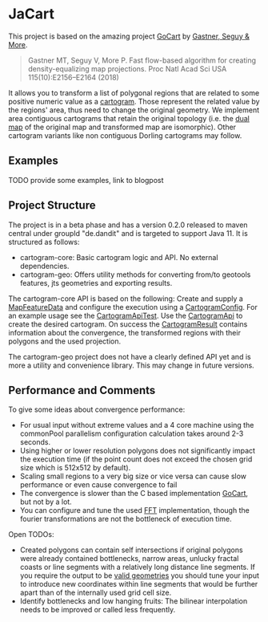 # JaCart
This project is based on the amazing project [GoCart](https://github.com/Flow-Based-Cartograms/go_cart) by [Gastner, Seguy & More](https://www.pnas.org/content/115/10/E2156). 
> Gastner MT, Seguy V, More P. Fast flow-based algorithm for creating density-equalizing map projections. Proc Natl Acad Sci USA 115(10):E2156–E2164 (2018)

It allows you to transform a list of polygonal regions that are related to some positive numeric value as a [cartogram](https://en.wikipedia.org/wiki/Cartogram#cite_note-GSM-Fast-Flow-Based-26). Those represent the related value by the regions' area, thus need to change the original geometry. We implement area contiguous cartograms that retain the original topology (i.e. the [dual map](https://en.wikipedia.org/wiki/Dual_graph) of the original map and transformed map are isomorphic). Other cartogram variants like non contiguous Dorling cartograms may follow.

## Examples

 TODO provide some examples, link to blogpost
 
## Project Structure

The project is in a beta phase and has a version 0.2.0 released to maven central under groupId "de.dandit" and is targeted to support Java 11.
It is structured as follows:
- cartogram-core: Basic cartogram logic and API. No external dependencies.
- cartogram-geo: Offers utility methods for converting from/to geotools features, jts geometries and exporting results.

The cartogram-core API is based on the following: Create and supply a [MapFeatureData](cartogram-core/src/main/java/de/dandit/cartogram/core/api/MapFeatureData.java) and configure the execution using a [CartogramConfig](cartogram-core/src/main/java/de/dandit/cartogram/core/api/CartogramConfig.java). For an example usage see the [CartogramApiTest](cartogram-core/src/test/java/de/dandit/cartogram/core/api/CartogramApiTest.java). 
Use the [CartogramApi](cartogram-core/src/main/java/de/dandit/cartogram/core/api/CartogramApi.java) to create the desired cartogram. On success the [CartogramResult](cartogram-core/src/main/java/de/dandit/cartogram/core/api/CartogramResult.java) contains information about the convergence, the transformed regions with their polygons and the used projection.

The cartogram-geo project does not have a clearly defined API yet and is more a utility and convenience library. This may change in future versions.

## Performance and Comments

To give some ideas about convergence performance:
- For usual input without extreme values and a 4 core machine using the commonPool parallelism configuration calculation takes around 2-3 seconds.
- Using higher or lower resolution polygons does not significantly impact the execution time (if the point count does not exceed the chosen grid size which is 512x512 by default).
- Scaling small regions to a very big size or vice versa can cause slow performance or even cause convergence to fail
- The convergence is slower than the C based implementation [GoCart](https://github.com/Flow-Based-Cartograms/go_cart), but not by a lot.
- You can configure and tune the used [FFT](https://en.wikipedia.org/wiki/Fast_Fourier_transform) implementation, though the fourier transformations are not the bottleneck of execution time.

Open TODOs:
- Created polygons can contain self intersections if original polygons were already contained bottlenecks, narrow areas, unlucky fractal coasts or line segments with a relatively long distance line segments. If you require the output to be [valid geometries](https://postgis.net/workshops/postgis-intro/validity.html) you should tune your input to introduce new coordinates within line segments that would be further apart than of the internally used grid cell size.
- Identify bottlenecks and low hanging fruits: The bilinear interpolation needs to be improved or called less frequently. 